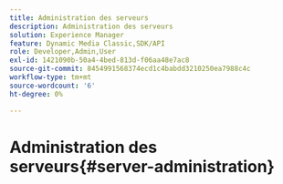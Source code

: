 ```yaml
---
title: Administration des serveurs
description: Administration des serveurs
solution: Experience Manager
feature: Dynamic Media Classic,SDK/API
role: Developer,Admin,User
exl-id: 1421090b-50a4-4bed-813d-f06aa48e7ac8
source-git-commit: 8454991568374ecd1c4babdd3210250ea7988c4c
workflow-type: tm+mt
source-wordcount: '6'
ht-degree: 0%

---
```


# Administration des serveurs{#server-administration}
